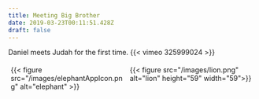 ```yaml
---
title: Meeting Big Brother
date: 2019-03-23T00:11:51.428Z
draft: false
---
```

<style>
.row {
  display: flex;
}

.column {
  flex: 50%;
  padding: 5px;
}
</style>

Daniel meets Judah for the first time.
{{< vimeo 325999024 >}}
<div class="row">
  <div class="column">
   {{< figure src="/images/elephantAppIcon.png" alt="elephant" >}}
  </div>
  <div class="column">
    {{< figure src="/images/lion.png" alt="lion" height="59" width="59">}}
  </div>
</div>
 
